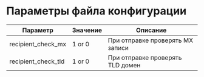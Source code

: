 # Параметры файла конфигурации

Параметр | Значение | Описание
------------ | ------------- | -------------
recipient_check_mx | 1 or 0 | При отправке проверять MX записи
recipient_check_tld | 1 or 0 | При отправке проверять TLD домен
